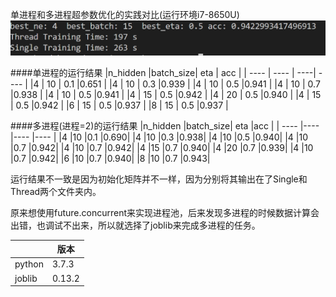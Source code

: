 单进程和多进程超参数优化的实践对比(运行环境i7-8650U)
![运行结果](Issue-309.PNG)

####单进程的运行结果
|n_hidden |batch_size| eta | acc  |
|  ----   |   ----   | ----| ---- |
|4        | 10       | 0.1 |0.651 |
|4        | 10       | 0.3 |0.939 |
|4        | 10       | 0.5 |0.941 |
|4        | 10       | 0.7 |0.938 |
|4        | 10       | 0.5 |0.941 |
|4        | 15       | 0.5 |0.942 |
|4        | 20       | 0.5 |0.940 |
|4        | 15       | 0.5 |0.942 |
|6        | 15       | 0.5 |0.937 |
|8        | 15       | 0.5 |0.937 |

####多进程(进程=2)的运行结果
|n_hidden |batch_size| eta  |acc  |
|   ----  |----     |----   |---- |
|4        |10       |0.1    |0.690|
|4        |10       |0.3    |0.938|
|4        |10       |0.5    |0.940|
|4        |10       |0.7    |0.942|
|4        |10       |0.7    |0.942|
|4        |15       |0.7    |0.940|
|4        |20       |0.7    |0.939|
|4        |10       |0.7    |0.942|
|6        |10       |0.7    |0.940|
|8        |10       |0.7    |0.943|

运行结果不一致是因为初始化矩阵并不一样，因为分别将其输出在了Single和Thread两个文件夹内。

原来想使用future.concurrent来实现进程池，后来发现多进程的时候数据计算会出错，也调试不出来，所以就选择了joblib来完成多进程的任务。


|         | 版本    |
|----     | -----   |
|python   | 3.7.3   |
|joblib   | 0.13.2  |